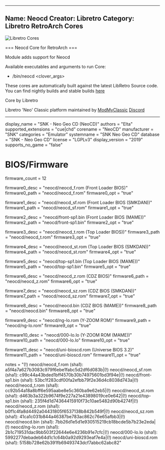 -----------------------
Name: Neocd
Creator: Libretro
Category: Libretro RetroArch Cores
-----------------------
![Libretro Cores](https://modmyclassic.com/wp-content/uploads/2020/06/LibRetroNeoCoresSmall.png)

=== Neocd Core for RetroArch ===

Module adds support for Neocd

Available executables and arguments to run Core:
- /bin/neocd <rom> <clover_args>

These cores are automatically built against the latest LibRetro Source code. You can find nightly builds and stable builds [here](https://modmyclassic.com/hmodcores)

Core by Libretro

Libretro 'Neo' Classic platform maintained by [ModMyClassic](https://modmyclassic.com) [Discord](https://modmyclassic.com/discord)

-----------------------

display_name = "SNK - Neo Geo CD (NeoCD)"
authors = "Elta"
supported_extensions = "cue|chd"
corename = "NeoCD"
manufacturer = "SNK"
categories = "Emulator"
systemname = "SNK Neo Geo CD"
database = "SNK - Neo Geo CD"
license = "LGPLv3"
display_version = "2019"
supports_no_game = "false"

# BIOS/Firmware
firmware_count = 12

firmware0_desc = "neocd/neocd_f.rom (Front Loader BIOS)"
firmware0_path = "neocd/neocd_f.rom"
firmware0_opt = "true"

firmware1_desc = "neocd/neocd_sf.rom (Front Loader BIOS (SMKDAN))"
firmware1_path = "neocd/neocd_sf.rom"
firmware1_opt = "true"

firmware2_desc = "neocd/front-sp1.bin (Front Loader BIOS (MAME))"
firmware2_path = "neocd/front-sp1.bin"
firmware2_opt = "true"

firmware3_desc = "neocd/neocd_t.rom (Top Loader BIOS))"
firmware3_path = "neocd/neocd_t.rom"
firmware3_opt = "true"

firmware4_desc = "neocd/neocd_st.rom (Top Loader BIOS (SMKDAN))"
firmware4_path = "neocd/neocd_st.rom"
firmware4_opt = "true"

firmware5_desc = "neocd/top-sp1.bin (Top Loader BIOS (MAME))"
firmware5_path = "neocd/top-sp1.bin"
firmware5_opt = "true"

firmware6_desc = "neocd/neocd_z.rom (CDZ BIOS)"
firmware6_path = "neocd/neocd_z.rom"
firmware6_opt = "true"

firmware7_desc = "neocd/neocd_sz.rom (CDZ BIOS (SMKDAN))"
firmware7_path = "neocd/neocd_sz.rom"
firmware7_opt = "true"

firmware8_desc = "neocd/neocd.bin (CDZ BIOS (MAME))"
firmware8_path = "neocd/neocd.bin"
firmware8_opt = "true"

firmware9_desc = "neocd/ng-lo.rom (Y-ZOOM ROM)"
firmware9_path = "neocd/ng-lo.rom"
firmware9_opt = "true"

firmware10_desc = "neocd/000-lo.lo (Y-ZOOM ROM (MAME))"
firmware10_path = "neocd/000-lo.lo"
firmware10_opt = "true"

firmware11_desc = "neocd/uni-bioscd.rom (Universe BIOS 3.2)"
firmware11_path = "neocd/uni-bioscd.rom"
firmware11_opt = "true"

notes = "(!) neocd/neocd_f.rom (sha1): a5f4a7a627b3083c979f6ebe1fabc5d2df6d083b|(!) neocd/neocd_sf.rom (sha1): c99c44a43bded1bff4570b30b74975601bd3f94e|(!) neocd/front-sp1.bin (sha1): 53bc1f283cdf00fa2efbb79f2e36d4c8038d743a|(!) neocd/neocd_t.rom (sha1): cc92b54a18a8bff6e595aabe8e5c360ba9e62eb5|(!) neocd/neocd_st.rom (sha1): d463b3a322b9674f9e227a21e43898019ce0e642|(!) neocd/top-sp1.bin (sha1): 235f4d1d74364415910f73c10ae5482d90b4274f|(!) neocd/neocd_z.rom (sha1): b0f1c4fa8d4492a04431805f6537138b842b549f|(!) neocd/neocd_sz.rom (sha1): 41ca1c031b844a46387be783ac862c76e65afbb3|(!) neocd/neocd.bin (sha1): 7bb26d1e5d1e930515219cb18bcde5b7b23e2eda|(!) neocd/ng-lo.rom (sha1): 2b1c719531dac9bb503f22644e6e4236b91e7cfc|(!) neocd/000-lo.lo (sha1): 5992277debadeb64d1c1c64b0a92d9293eaf7e4a|(!) neocd/uni-bioscd.rom (sha1): 5158b728e62b391fb69493743dcf7abbc62abc82"
